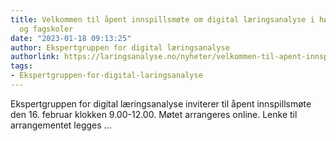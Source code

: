 ```yaml
---
title: Velkommen til åpent innspillsmøte om digital læringsanalyse i høyere utdanning
  og fagskoler
date: "2023-01-18 09:13:25"
author: Ekspertgruppen for digital læringsanalyse
authorlink: https://laringsanalyse.no/nyheter/velkommen-til-apent-innspillsmote-om-digital-laeringsanalyse-i-hoyere-utdanning-og-fagskoler/
tags:
- Ekspertgruppen-for-digital-laringsanalyse
---
```

Ekspertgruppen for digital læringsanalyse inviterer til åpent innspillsmøte den 16. februar klokken 9.00-12.00. Møtet arrangeres online. Lenke til arrangementet legges ...